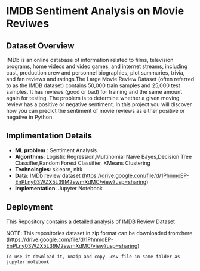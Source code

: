 # IMDB Sentiment Analysis on Movie Reviwes

## Dataset Overview

IMDb is an online database of information related to films, television programs, home videos and video games, and internet streams, including cast, production crew and personnel biographies, plot summaries, trivia, and fan reviews and ratings.The Large Movie Review Dataset (often referred to as the IMDB dataset) contains 50,000 train samples and 25,000 test samples. It has reviews (good or bad) for training and the same amount again for testing. The problem is to determine whether a given moving review has a positive or negative sentiment. In this project you will discover how you can predict the sentiment of movie reviews as either positive or negative in Python.

## Implimentation Details
* **ML problem** : Sentiment Analysis
* **Algorithms**: Logistic Regression,Multinomial Naive Bayes,Decision Tree Classifier,Random Forest Classifier, KMeans Clustering
* **Technologies**: sklearn, nltk
* **Data**: IMDb review dataset (https://drive.google.com/file/d/1PhnmoEP-EnPLny03WZX5L39M2ewmXdMC/view?usp=sharing)
* **Implementation**: Jupyter Notebook


## Deployment
This Repository contains a detailed analysis of IMDB Review Dataset

NOTE: 
This repositories dataset in zip format can be downloaded from:here (https://drive.google.com/file/d/1PhnmoEP-EnPLny03WZX5L39M2ewmXdMC/view?usp=sharing) 


````
To use it download it, unzip and copy .csv file in same folder as jupyter notebook 
````



